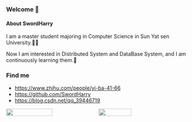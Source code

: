 ### Welcome  👋

#### About SwordHarry

I am a master student majoring in Computer Science in Sun Yat sen University.👨‍💻‍

Now I am interested in Distributed System and DataBase System, and I am continuously learning them.🐢

### Find me
- https://www.zhihu.com/people/yi-ba-41-66
- https://github.com/SwordHarry
- https://blog.csdn.net/qq_39446719

<div style="display:flex;align-items: flex-start;">
    <img src="https://github-readme-stats.vercel.app/api?username=SwordHarry&show_icons=true" style="width: 50%;"/>
    <img src="https://github-readme-stats.vercel.app/api/top-langs?username=SwordHarry&layout=compact&langs_count=6" style="width: 42%"/>
</div>
